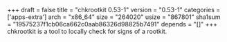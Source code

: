 +++
draft = false
title = "chkrootkit 0.53-1"
version = "0.53-1"
categories = ['apps-extra']
arch = "x86_64"
size = "264020"
usize = "867801"
sha1sum = "19575237f1cb06ca662c0aab86326d98825b7491"
depends = "[]"
+++
chkrootkit is a tool to locally check for signs of a rootkit.